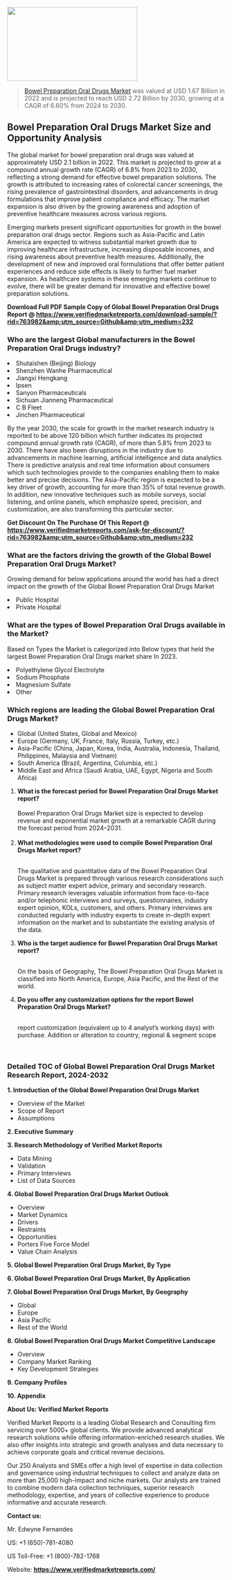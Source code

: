 <img src="https://ffe5etoiles.com/wp-content/uploads/2024/12/MST1-300x171.png" alt="" width="300" height="171" class="alignnone size-medium wp-image-20088" /><blockquote><p><p><a href="https://www.verifiedmarketreports.com/download-sample/?rid=763982&utm_source=Github&utm_medium=232" target="_blank">Bowel Preparation Oral Drugs Market</a> was valued at USD 1.67 Billion in 2022 and is projected to reach USD 2.72 Billion by 2030, growing at a CAGR of 6.60% from 2024 to 2030.</p></blockquote><p><h2>Bowel Preparation Oral Drugs Market Size and Opportunity Analysis</h2> <p>The global market for bowel preparation oral drugs was valued at approximately USD 2.1 billion in 2022. This market is projected to grow at a compound annual growth rate (CAGR) of 6.8% from 2023 to 2030, reflecting a strong demand for effective bowel preparation solutions. The growth is attributed to increasing rates of colorectal cancer screenings, the rising prevalence of gastrointestinal disorders, and advancements in drug formulations that improve patient compliance and efficacy. The market expansion is also driven by the growing awareness and adoption of preventive healthcare measures across various regions.</p> <p>Emerging markets present significant opportunities for growth in the bowel preparation oral drugs sector. Regions such as Asia-Pacific and Latin America are expected to witness substantial market growth due to improving healthcare infrastructure, increasing disposable incomes, and rising awareness about preventive health measures. Additionally, the development of new and improved oral formulations that offer better patient experiences and reduce side effects is likely to further fuel market expansion. As healthcare systems in these emerging markets continue to evolve, there will be greater demand for innovative and effective bowel preparation solutions.</p> </p><p class=""><strong>Download Full PDF Sample Copy of Global Bowel Preparation Oral Drugs Report @ <a href="https://www.verifiedmarketreports.com/download-sample/?rid=763982&amp;utm_source=Github&amp;utm_medium=232" target="_blank">https://www.verifiedmarketreports.com/download-sample/?rid=763982&amp;utm_source=Github&amp;utm_medium=232</a></strong></p><h3 id="" class="">Who are the largest Global manufacturers in the Bowel Preparation Oral Drugs industry?</h3><p><li>Shutaishen (Beijing) Biology</li><li> Shenzhen Wanhe Pharmaceutical</li><li> Jiangxi Hengkang</li><li> Ipsen</li><li> Sanyon Pharmaceuticals</li><li> Sichuan Jianneng Pharmaceutical</li><li> C B Fleet</li><li> Jinchen Pharmaceutical</li></p><div class=""><div class="" dir="" data-message-author-role="" data-message-id="" data-message-model-slug=""><div class=""><div class=""><div class=""><div class="" dir="" data-message-author-role="" data-message-id="" data-message-model-slug=""><div class=""><div class=""><p>By the year 2030, the scale for growth in the market research industry is reported to be above 120 billion which further indicates its projected compound annual growth rate (CAGR), of more than 5.8% from 2023 to 2030. There have also been disruptions in the industry due to advancements in machine learning, artificial intelligence and data analytics There is predictive analysis and real time information about consumers which such technologies provide to the companies enabling them to make better and precise decisions. The Asia-Pacific region is expected to be a key driver of growth, accounting for more than 35% of total revenue growth. In addition, new innovative techniques such as mobile surveys, social listening, and online panels, which emphasize speed, precision, and customization, are also transforming this particular sector.</p><p><strong>Get Discount On The Purchase Of This Report @&nbsp; <a href="https://www.verifiedmarketreports.com/ask-for-discount/?rid=763982&amp;utm_source=Github&amp;utm_medium=232" target="_blank">https://www.verifiedmarketreports.com/ask-for-discount/?rid=763982&amp;utm_source=Github&amp;utm_medium=232</a></strong></p></div></div></div></div></div></div></div></div><h3 id="" class="">What are the factors driving the growth of the Global Bowel Preparation Oral Drugs Market?</h3><p id="" class="">Growing demand for below applications around the world has had a direct impact on the growth of the Global Bowel Preparation Oral Drugs Market</p><p id="" class=""><li>Public Hospital</li><li> Private Hospital</li></p><h3 id="" class="">What are the types of Bowel Preparation Oral Drugs available in the Market?</h3><p id="" class="">Based on Types the Market is categorized into Below types that held the largest Bowel Preparation Oral Drugs market share In 2023.</p><p id="" class=""><li>Polyethylene Glycol Electrolyte</li><li> Sodium Phosphate</li><li> Magnesium Sulfate</li><li> Other</li></p><h3 id="" class="">Which regions are leading the Global Bowel Preparation Oral Drugs Market?</h3><ul><li>Global (United States, Global and Mexico)</li><li>Europe (Germany, UK, France, Italy, Russia, Turkey, etc.)</li><li>Asia-Pacific (China, Japan, Korea, India, Australia, Indonesia, Thailand, Philippines, Malaysia and Vietnam)</li><li>South America (Brazil, Argentina, Columbia, etc.)</li><li>Middle East and Africa (Saudi Arabia, UAE, Egypt, Nigeria and South Africa)</li></ul><p><ol><li><strong>What is the forecast period for Bowel Preparation Oral Drugs Market report?<br /></strong><br /><span data-sheets-root="1" data-sheets-value="{&quot;1&quot;:2,&quot;2&quot;:&quot;XXXX size is expected to develop revenue and exponential market growth at a remarkable CAGR during the forecast period from 2024&ndash;2030.&quot;}" data-sheets-userformat="{&quot;2&quot;:12674,&quot;4&quot;:{&quot;1&quot;:2,&quot;2&quot;:16776960},&quot;10&quot;:2,&quot;11&quot;:0,&quot;15&quot;:&quot;Arial&quot;,&quot;16&quot;:12}">Bowel Preparation Oral Drugs Market size is expected to develop revenue and exponential market growth at a remarkable CAGR during the forecast period from 2024&ndash;2031.</span><br /><br /></li><li><strong>What methodologies were used to compile Bowel Preparation Oral Drugs Market report?<br /><br /></strong><p>The qualitative and quantitative data of the&nbsp;Bowel Preparation Oral Drugs Market is prepared through various research considerations such as subject matter expert advice, primary and secondary research. Primary research leverages valuable information from face-to-face and/or telephonic interviews and surveys, questionnaires, industry expert opinion, KOLs, customers, and others. Primary interviews are conducted regularly with industry experts to create in-depth expert information on the market and to substantiate the existing analysis of the data.&nbsp;</p></li><li><strong>Who is the target audience for Bowel Preparation Oral Drugs Market report?<br /><br /></strong><p>On the basis of Geography, The&nbsp;Bowel Preparation Oral Drugs Market is classified into North America, Europe, Asia Pacific, and the Rest of the world.</p></li><li><strong>Do you offer any customization options for the report Bowel Preparation Oral Drugs Market?<br /><br /></strong><p>report customization (equivalent up to 4 analyst&rsquo;s working days) with purchase. Addition or alteration to country, regional &amp; segment scope</p><p>&nbsp;</p></li></ol></p><h3 id="" class="">Detailed TOC of Global Bowel Preparation Oral Drugs Market Research Report, 2024-2032</h3><p id="" class=""><strong>1. Introduction of the Global Bowel Preparation Oral Drugs Market</strong></p><ul><li>Overview of the Market</li><li>Scope of Report</li><li>Assumptions</li></ul><p id="" class=""><strong>2. Executive Summary</strong></p><p id="" class=""><strong>3. Research Methodology of&nbsp;Verified Market Reports</strong></p><ul><li>Data Mining</li><li>Validation</li><li>Primary Interviews</li><li>List of Data Sources</li></ul><p id="" class=""><strong>4. Global Bowel Preparation Oral Drugs Market Outlook</strong></p><ul><li>Overview</li><li>Market Dynamics</li><li>Drivers</li><li>Restraints</li><li>Opportunities</li><li>Porters Five Force Model</li><li>Value Chain Analysis</li></ul><p id="" class=""><strong>5. Global Bowel Preparation Oral Drugs Market, By&nbsp;Type</strong></p><p id="" class=""><strong>6. Global Bowel Preparation Oral Drugs Market, By Application</strong></p><p id="" class=""><strong>7. Global Bowel Preparation Oral Drugs Market, By Geography</strong></p><ul><li>Global</li><li>Europe</li><li>Asia Pacific</li><li>Rest of the World</li></ul><p id="" class=""><strong>8. Global Bowel Preparation Oral Drugs Market Competitive Landscape</strong></p><ul><li>Overview</li><li>Company Market Ranking</li><li>Key Development Strategies</li></ul><p id="" class=""><strong>9. Company Profiles</strong></p><p id="" class=""><strong>10. Appendix</strong></p><p id="" class=""><strong>About Us: Verified Market Reports</strong></p><p id="" class="">Verified Market Reports is a leading Global Research and Consulting firm servicing over 5000+ global clients. We provide advanced analytical research solutions while offering information-enriched research studies. We also offer insights into strategic and growth analyses and data necessary to achieve corporate goals and critical revenue decisions.</p><p id="" class="">Our 250 Analysts and SMEs offer a high level of expertise in data collection and governance using industrial techniques to collect and analyze data on more than 25,000 high-impact and niche markets. Our analysts are trained to combine modern data collection techniques, superior research methodology, expertise, and years of collective experience to produce informative and accurate research.</p><p id="" class=""><strong>Contact us:</strong></p><p id="" class="">Mr. Edwyne Fernandes</p><p id="" class="">US: +1 (650)-781-4080</p><p id="" class="">US Toll-Free: +1 (800)-782-1768</p><p id="" class="">Website: <a target="" data-test-app-aware-link=""><strong>https://www.verifiedmarketreports.com/</strong></a></p>
